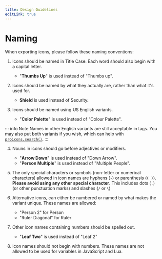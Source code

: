 ```yaml
---
title: Design Guidelines
editLink: true
---
```

# Naming
When exporting icons, please follow these naming conventions:

1. Icons should be named in Title Case. Each word should also begin with a capital letter.
    * "**Thumbs Up**" is used instead of "Thumbs up".

2. Icons should be named by what they actually are, rather than what it's used for.
    * **Shield** is used instead of Security.

3. Icons should be named using US English variants.
    * "**Color Palette**" is used instead of "Colour Palette".

::: info Note
Names in other English variants are still acceptable in tags. You may also put both variants if you wish, which can help with [`proicons.search()`](../javascript-api#search).
:::

4. Nouns in icons should go before adjectives or modifiers.
    * "**Arrow Down**" is used instead of "Down Arrow".
    * "**Person Multiple**" is used instead of "Multiple People".

5. The only special characters or symbols (non-letter or numerical characters) allowed in icon names are hyphens (`-`) or parenthesis (`( )`).<br>
**Please avoid using any other special character**. This includes dots (`.`) (or other punctuation marks) and slashes (`/` or `\`)

6. Alternative icons, can either be numbered or named by what makes the variant unique. These names are allowed:
    * "Person 2" for Person
    * "Ruler Diagonal" for Ruler

7. Other icon names containing numbers should be spelled out.
    * "**Leaf Two**" is used instead of "Leaf 2"

8. Icon names should not begin with numbers. These names are not allowed to be used for variables in JavaScript and Lua.
